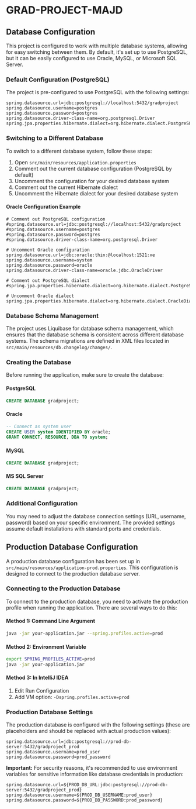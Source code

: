 # GRAD-PROJECT-MAJD

## Database Configuration

This project is configured to work with multiple database systems, allowing for easy switching between them. By default, it's set up to use PostgreSQL, but it can be easily configured to use Oracle, MySQL, or Microsoft SQL Server.

### Default Configuration (PostgreSQL)

The project is pre-configured to use PostgreSQL with the following settings:
```properties
spring.datasource.url=jdbc:postgresql://localhost:5432/gradproject
spring.datasource.username=postgres
spring.datasource.password=postgres
spring.datasource.driver-class-name=org.postgresql.Driver
spring.jpa.properties.hibernate.dialect=org.hibernate.dialect.PostgreSQLDialect
```

### Switching to a Different Database

To switch to a different database system, follow these steps:

1. Open `src/main/resources/application.properties`
2. Comment out the current database configuration (PostgreSQL by default)
3. Uncomment the configuration for your desired database system
4. Comment out the current Hibernate dialect
5. Uncomment the Hibernate dialect for your desired database system

#### Oracle Configuration Example
```properties
# Comment out PostgreSQL configuration
#spring.datasource.url=jdbc:postgresql://localhost:5432/gradproject
#spring.datasource.username=postgres
#spring.datasource.password=postgres
#spring.datasource.driver-class-name=org.postgresql.Driver

# Uncomment Oracle configuration
spring.datasource.url=jdbc:oracle:thin:@localhost:1521:xe
spring.datasource.username=system
spring.datasource.password=oracle
spring.datasource.driver-class-name=oracle.jdbc.OracleDriver

# Comment out PostgreSQL dialect
#spring.jpa.properties.hibernate.dialect=org.hibernate.dialect.PostgreSQLDialect

# Uncomment Oracle dialect
spring.jpa.properties.hibernate.dialect=org.hibernate.dialect.OracleDialect
```

### Database Schema Management

The project uses Liquibase for database schema management, which ensures that the database schema is consistent across different database systems. The schema migrations are defined in XML files located in `src/main/resources/db.changelog/changes/`.

### Creating the Database

Before running the application, make sure to create the database:

#### PostgreSQL
```sql
CREATE DATABASE gradproject;
```

#### Oracle
```sql
-- Connect as system user
CREATE USER system IDENTIFIED BY oracle;
GRANT CONNECT, RESOURCE, DBA TO system;
```

#### MySQL
```sql
CREATE DATABASE gradproject;
```

#### MS SQL Server
```sql
CREATE DATABASE gradproject;
```

### Additional Configuration

You may need to adjust the database connection settings (URL, username, password) based on your specific environment. The provided settings assume default installations with standard ports and credentials.

## Production Database Configuration

A production database configuration has been set up in `src/main/resources/application-prod.properties`. This configuration is designed to connect to the production database server.

### Connecting to the Production Database

To connect to the production database, you need to activate the production profile when running the application. There are several ways to do this:

#### Method 1: Command Line Argument

```bash
java -jar your-application.jar --spring.profiles.active=prod
```

#### Method 2: Environment Variable

```bash
export SPRING_PROFILES_ACTIVE=prod
java -jar your-application.jar
```

#### Method 3: In IntelliJ IDEA

1. Edit Run Configuration
2. Add VM option: `-Dspring.profiles.active=prod`

### Production Database Settings

The production database is configured with the following settings (these are placeholders and should be replaced with actual production values):

```properties
spring.datasource.url=jdbc:postgresql://prod-db-server:5432/gradproject_prod
spring.datasource.username=prod_user
spring.datasource.password=prod_password
```

**Important:** For security reasons, it's recommended to use environment variables for sensitive information like database credentials in production:

```properties
spring.datasource.url=${PROD_DB_URL:jdbc:postgresql://prod-db-server:5432/gradproject_prod}
spring.datasource.username=${PROD_DB_USERNAME:prod_user}
spring.datasource.password=${PROD_DB_PASSWORD:prod_password}
```
